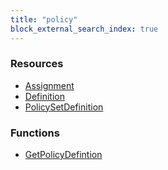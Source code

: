 ```yaml
---
title: "policy"
block_external_search_index: true
---
```


<!-- WARNING: this file was generated by Pulumi Docs Generator. -->
<!-- Do not edit by hand unless you're certain you know what you are doing! -->

<style>
  table td p { margin-top: 0; margin-bottom: 0; }
</style>

<h3>Resources</h3>
<ul class="api">
    <li><a href="assignment"><span class="symbol resource"></span>Assignment</a></li>
    <li><a href="definition"><span class="symbol resource"></span>Definition</a></li>
    <li><a href="policysetdefinition"><span class="symbol resource"></span>PolicySetDefinition</a></li>
</ul>

<h3>Functions</h3>
<ul class="api">
    <li><a href="getpolicydefintion"><span class="symbol datasource"></span>GetPolicyDefintion</a></li>
</ul>

